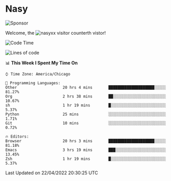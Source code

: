 # Nasy

<!--
<p align="center">
<img height="200" src="https://github-readme-stats.vercel.app/api?username=nasyxx&count_private=true&show_icons=true&theme=dracula&include_all_commits=true"/>
<img height="200" src="https://github-readme-stats.vercel.app/api/top-langs/?username=nasyxx&theme=dracula&hide=html,jupyter+notebook&count_private=true&show_icons=true"/>
</p>

  
----------------
-->

![Sponsor](https://img.shields.io/static/v1.svg?label=Sponsor&message=%E2%9D%A4&logo=GitHub&style=flat&color=pink)
 
Welcome, the ![nasyxx visitor counter](https://count.getloli.com/get/@nasyxx?theme=rule34)th vistor!
 
<!--START_SECTION:waka-->
![Code Time](http://img.shields.io/badge/Code%20Time-2%2C266%20hrs%2037%20mins-blue)

![Lines of code](https://img.shields.io/badge/From%20Hello%20World%20I%27ve%20Written-5%20Million%20lines%20of%20code-blue)

📊 **This Week I Spent My Time On** 

```text
⌚︎ Time Zone: America/Chicago

💬 Programming Languages: 
Other                    20 hrs 4 mins       ████████████████████░░░░░   81.27% 
Org                      2 hrs 38 mins       ██░░░░░░░░░░░░░░░░░░░░░░░   10.67% 
sh                       1 hr 19 mins        █░░░░░░░░░░░░░░░░░░░░░░░░   5.37% 
Python                   25 mins             ░░░░░░░░░░░░░░░░░░░░░░░░░   1.71% 
Git                      10 mins             ░░░░░░░░░░░░░░░░░░░░░░░░░   0.72%

🔥 Editors: 
Browser                  20 hrs 3 mins       ████████████████████░░░░░   81.18% 
Emacs                    3 hrs 19 mins       ███░░░░░░░░░░░░░░░░░░░░░░   13.45% 
Zsh                      1 hr 19 mins        █░░░░░░░░░░░░░░░░░░░░░░░░   5.37%

```


 Last Updated on 22/04/2022 20:30:25 UTC
<!--END_SECTION:waka-->

<!-- ![visitors](https://visitor-badge.laobi.icu/badge?page_id=nasyxx.nasyxx) -->
